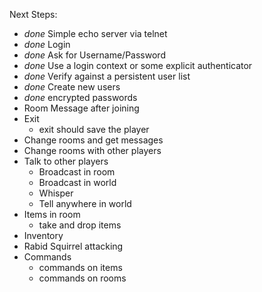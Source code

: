 Next Steps:
* _done_ Simple echo server via telnet
* _done_ Login
 * _done_ Ask for Username/Password
  * _done_ Use a login context or some explicit authenticator
 * _done_ Verify against a persistent user list
  * _done_ Create new users
  * _done_ encrypted passwords
* Room Message after joining
* Exit
  * exit should save the player
* Change rooms and get messages
* Change rooms with other players
* Talk to other players
  * Broadcast in room
  * Broadcast in world
  * Whisper
  * Tell anywhere in world
* Items in room
  * take and drop items
* Inventory
* Rabid Squirrel attacking
* Commands
  * commands on items
  * commands on rooms
